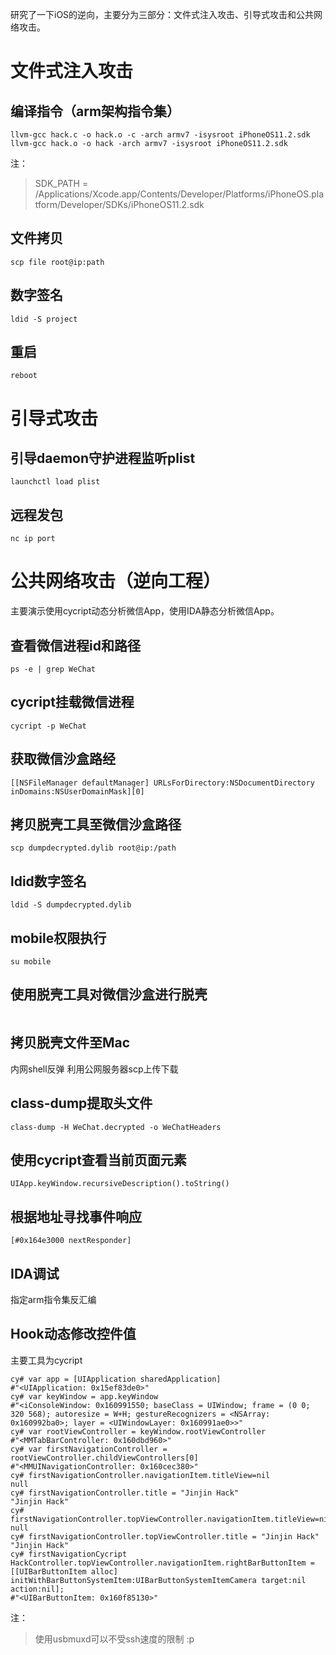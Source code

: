 研究了一下iOS的逆向，主要分为三部分：文件式注入攻击、引导式攻击和公共网络攻击。

# 文件式注入攻击

## 编译指令（arm架构指令集）
```
llvm-gcc hack.c -o hack.o -c -arch armv7 -isysroot iPhoneOS11.2.sdk
llvm-gcc hack.o -o hack -arch armv7 -isysroot iPhoneOS11.2.sdk
```

注：
> SDK_PATH = /Applications/Xcode.app/Contents/Developer/Platforms/iPhoneOS.platform/Developer/SDKs/iPhoneOS11.2.sdk

## 文件拷贝
```
scp file root@ip:path
```

## 数字签名
```
ldid -S project
```

## 重启
```
reboot
```

# 引导式攻击

## 引导daemon守护进程监听plist
```
launchctl load plist
```

## 远程发包
```
nc ip port
```

# 公共网络攻击（逆向工程）
主要演示使用cycript动态分析微信App，使用IDA静态分析微信App。

## 查看微信进程id和路径
```
ps -e | grep WeChat
```

## cycript挂载微信进程
```
cycript -p WeChat
```

## 获取微信沙盒路经
```
[[NSFileManager defaultManager] URLsForDirectory:NSDocumentDirectory inDomains:NSUserDomainMask][0]
```

## 拷贝脱壳工具至微信沙盒路径
```
scp dumpdecrypted.dylib root@ip:/path
```

## ldid数字签名
```
ldid -S dumpdecrypted.dylib
```

## mobile权限执行
```
su mobile
```

## 使用脱壳工具对微信沙盒进行脱壳
```-iPhone:/var/mobile/Containers/Data/Application/5BA1894E-57B7-4EF1-AA27-56A7B126B857/Documents mobile# DYLD_INSERT_LIBRARIES=dumpdecrypted.dylib /var/containers/Bundle/Application/CD24778C-7625-4E90-93E3-07C8B2CA03D9/WeChat.app/WeChat mach-o decryption dumper
```

## 拷贝脱壳文件至Mac
内网shell反弹
利用公网服务器scp上传下载

## class-dump提取头文件
```
class-dump -H WeChat.decrypted -o WeChatHeaders
```

## 使用cycript查看当前页面元素
```
UIApp.keyWindow.recursiveDescription().toString()
```

## 根据地址寻找事件响应
```
[#0x164e3000 nextResponder]
```

## IDA调试
指定arm指令集反汇编

## Hook动态修改控件值
主要工具为cycript
```
cy# var app = [UIApplication sharedApplication]  
#"<UIApplication: 0x15ef83de0>"  
cy# var keyWindow = app.keyWindow  
#"<iConsoleWindow: 0x160991550; baseClass = UIWindow; frame = (0 0; 320 568); autoresize = W+H; gestureRecognizers = <NSArray: 0x160992ba0>; layer = <UIWindowLayer: 0x160991ae0>>"  
cy# var rootViewController = keyWindow.rootViewController  
#"<MMTabBarController: 0x160dbd960>"  
cy# var firstNavigationController = rootViewController.childViewControllers[0]  
#"<MMUINavigationController: 0x160cec380>"  
cy# firstNavigationController.navigationItem.titleView=nil  
null  
cy# firstNavigationController.title = "Jinjin Hack"  
"Jinjin Hack"  
cy# firstNavigationController.topViewController.navigationItem.titleView=nil  
null  
cy# firstNavigationController.topViewController.title = "Jinjin Hack"  
"Jinjin Hack"  
cy# firstNavigationCycript HackController.topViewController.navigationItem.rightBarButtonItem = [[UIBarButtonItem alloc] initWithBarButtonSystemItem:UIBarButtonSystemItemCamera target:nil action:nil];  
#"<UIBarButtonItem: 0x160f85130>"  
```

注：
> 使用usbmuxd可以不受ssh速度的限制 :p